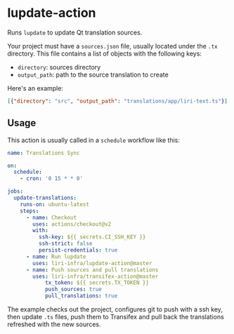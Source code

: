 # lupdate-action

Runs `lupdate` to update Qt translation sources.

Your project must have a `sources.json` file, usually located under the `.tx` directory.
This file contains a list of objects with the following keys:
  * `directory`: sources directory
  * `output_path`: path to the source translation to create

Here's an example:

```json
[{"directory": "src", "output_path": "translations/app/liri-text.ts"}]
```

## Usage

This action is usually called in a `schedule` workflow like this:

```yaml
name: Translations Sync

on:
  schedule:
    - cron: '0 15 * * 0'

jobs:
  update-translations:
    runs-on: ubuntu-latest
    steps:
      - name: Checkout
        uses: actions/checkout@v2
        with:
          ssh-key: ${{ secrets.CI_SSH_KEY }}
          ssh-strict: false
          persist-credentials: true
      - name: Run lupdate
        uses: liri-infra/lupdate-action@master
      - name: Push sources and pull translations
        uses: liri-infra/transifex-action@master
            tx_token: ${{ secrets.TX_TOKEN }}
            push_sources: true
            pull_translations: true
```

The example checks out the project, configures git to push with a ssh key,
then update `.ts` files, push them to Transifex and pull back the
translations refreshed with the new sources.

